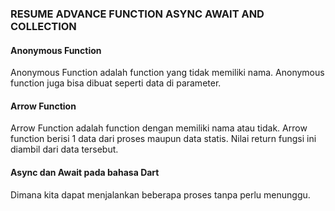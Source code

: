 ### RESUME ADVANCE FUNCTION ASYNC AWAIT AND COLLECTION
#### Anonymous Function
Anonymous Function adalah function yang tidak memiliki nama. Anonymous function juga bisa dibuat seperti data di parameter.
#### Arrow Function
Arrow Function adalah function dengan memiliki nama atau tidak. Arrow function berisi 1 data dari proses maupun data statis. Nilai return fungsi ini diambil dari data tersebut.
#### Async dan Await pada bahasa Dart
Dimana kita dapat menjalankan beberapa proses tanpa perlu menunggu.